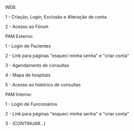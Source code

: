 WEB:

  1 - Criação, Login, Exclusão e Alteração de conta
  
  2 - Acesso ao Fórum

  
PAM Externo:

  1 - Login de Pacientes
  
  2 - Link para páginas "esqueci minha senha" e "criar conta"
  
  3 - Agendamento de consultas
  
  4 - Mapa de hospitais
  
  5 - Acesso ao histórico de consultas

  
PAM Interno:

  1 - Login de Funcionários
  
  2 - Link para páginas "esqueci minha senha" e "criar conta"
  
  3 - (CONTINUAR...)
